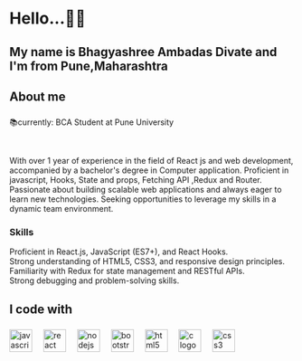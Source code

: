 <!---
bhagya4503/bhagya4503 is a ✨ special ✨ repository because its `README.md` (this file) appears on your GitHub profile.
You can click the Preview link to take a look at your changes.
--->
<h1 align="left">Hello...👋🏻</h1>

###

<h2 align="left">My name is Bhagyashree Ambadas Divate and I'm from Pune,Maharashtra</h2>

###

<h2 align="left">About me</h2>

###

<p align="left">📚currently: BCA Student at Pune University</p>
<br/>
<p>With over 1 year of experience in the field of React js and web development, accompanied by a bachelor's degree in Computer application. Proficient in javascript, Hooks, State and props, Fetching API ,Redux and Router. Passionate about building scalable web applications and always eager to learn new technologies. Seeking opportunities to leverage my skills in a dynamic team environment.</p>

<h3 align="left">Skills</h3>
<p>
Proficient in React.js, JavaScript (ES7+), and React Hooks.<br/>
Strong understanding of HTML5, CSS3, and responsive design principles.<br/>
Familiarity with Redux for state management and RESTful APIs.<br/>
Strong debugging and problem-solving skills.<br/>
</p>

###

<h2 align="left">I code with</h2>

###

<div align="left">
  <img src="https://cdn.jsdelivr.net/gh/devicons/devicon/icons/javascript/javascript-original.svg" height="40" alt="javascript logo"  />
  <img width="12" />
  <img src="https://cdn.jsdelivr.net/gh/devicons/devicon/icons/react/react-original.svg" height="40" alt="react logo"  />
  <img width="12" />
  <img src="https://cdn.jsdelivr.net/gh/devicons/devicon/icons/nodejs/nodejs-original.svg" height="40" alt="nodejs logo"  />
  <img width="12" />
  <img src="https://cdn.jsdelivr.net/gh/devicons/devicon/icons/bootstrap/bootstrap-original.svg" height="40" alt="bootstrap logo"  />
  <img width="12" />
  <img src="https://cdn.jsdelivr.net/gh/devicons/devicon/icons/html5/html5-original.svg" height="40" alt="html5 logo"  />
  <img width="12" />
  <img src="https://cdn.jsdelivr.net/gh/devicons/devicon/icons/c/c-original.svg" height="40" alt="c logo"  />
  <img width="12" />
  <img src="https://cdn.jsdelivr.net/gh/devicons/devicon/icons/css3/css3-original.svg" height="40" alt="css3 logo"  />
</div>

###
